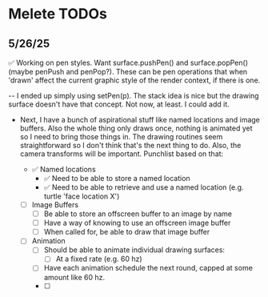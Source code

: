 # Melete TODOs

## 5/26/25

✅ Working on pen styles. Want surface.pushPen() and surface.popPen()
  (maybe penPush and penPop?). These can be pen operations that when
  'drawn' affect the current graphic style of the render context, if
  there is one.

  -- I ended up simply using setPen(p). The stack idea is nice but the
     drawing surface doesn't have that concept. Not now, at least. I
     could add it.

- Next, I have a bunch of aspirational stuff like named locations and
  image buffers. Also the whole thing only draws once, nothing is
  animated yet so I need to bring those things in. The drawing
  routines seem straightforward so I don't think that's the next thing
  to do. Also, the camera transforms will be important. Punchlist
  based on that:

  - ✅ Named locations
      - ✅ Need to be able to store a named location
      - ✅ Need to be able to retrieve and use a named location (e.g. turtle 'face location X')
  - [ ] Image Buffers
      - [ ] Be able to store an offscreen buffer to an image by name
      - [ ] Have a way of knowing to use an offscreen image buffer
      - [ ] When called for, be able to draw that image buffer
  - [ ] Animation
      - [ ] Should be able to animate individual drawing surfaces:
          - [ ] At a fixed rate (e.g. 60 hz)
	  - [ ] Have each animation schedule the next round, capped at some amount like 60 hz.
      - [ ] 